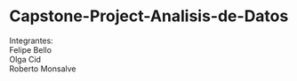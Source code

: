 # Capstone-Project-Analisis-de-Datos

Integrantes: <br />
Felipe Bello <br />
Olga Cid <br />
Roberto Monsalve <br />
